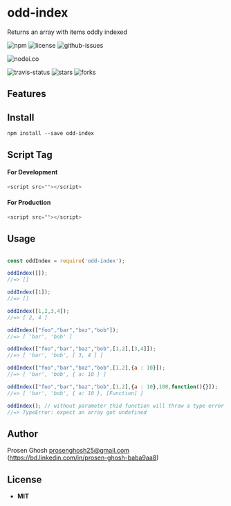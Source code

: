 # odd-index
Returns an array with items oddly indexed

![npm](https://img.shields.io/npm/v/odd-index.svg) ![license](https://img.shields.io/npm/l/odd-index.svg) ![github-issues](https://img.shields.io/github/issues/Prosen-Ghosh/odd-index.svg) 

![nodei.co](https://nodei.co/npm/odd-index.png?downloads=true&downloadRank=true&stars=true)

![travis-status](https://img.shields.io/travis/Prosen-Ghosh/odd-index.svg)
![stars](https://img.shields.io/github/stars/Prosen-Ghosh/odd-index.svg)
![forks](https://img.shields.io/github/forks/Prosen-Ghosh/odd-index.svg)

## Features


## Install

`npm install --save odd-index`


## Script Tag

#### For Development
```js
<script src=""></script>
```

#### For Production
```js
<script src=""></script>
```

## Usage

```js

const oddIndex = require('odd-index');

oddIndex([]);
//=> []

oddIndex([1]);
//=> []

oddIndex([1,2,3,4]);
//=> [ 2, 4 ]

oddIndex(["foo","bar","baz","bob"]);
//=> [ 'bar', 'bob' ]

oddIndex(["foo","bar","baz","bob",[1,2],[3,4]]);
//=> [ 'bar', 'bob', [ 3, 4 ] ]

oddIndex(["foo","bar","baz","bob",[1,2],{a : 10}]);
//=> [ 'bar', 'bob', { a: 10 } ]

oddIndex(["foo","bar","baz","bob",[1,2],{a : 10},100,function(){}]);
//=> [ 'bar', 'bob', { a: 10 }, [Function] ]

oddIndex(); // without parameter thid function will throw a type error
//=> TypeError: expect an array got undefined

```

## Author

Prosen Ghosh <prosenghosh25@gmail.com> (https://bd.linkedin.com/in/prosen-ghosh-baba9aa8)

## License

 - **MIT**
